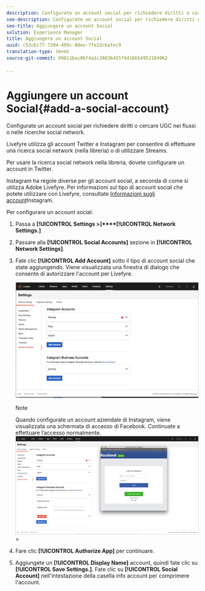```yaml
---
description: Configurate un account social per richiedere diritti o cercare UGC nei flussi o nelle ricerche social network.
seo-description: Configurate un account social per richiedere diritti o cercare UGC nei flussi o nelle ricerche social network.
seo-title: Aggiungere un account Social
solution: Experience Manager
title: Aggiungere un account Social
uuid: c53cbc77-7394-499c-80ee-7fe22cbafec9
translation-type: tm+mt
source-git-commit: 09011bac06f4a1c39836455f9d16654952184962

---
```



# Aggiungere un account Social{#add-a-social-account}

Configurate un account social per richiedere diritti o cercare UGC nei flussi o nelle ricerche social network.

Livefyre utilizza gli account Twitter e Instagram per consentire di effettuare una ricerca social network (nella libreria) o di utilizzare Streams.

Per usare la ricerca social network nella libreria, dovete configurare un account in Twitter.

Instagram ha regole diverse per gli account social, a seconda di come si utilizza Adobe Livefyre. Per informazioni sul tipo di account social che potete utilizzare con Livefyre, consultate [Informazioni sugli account](/help/using/c-users-creating-accounts-with-studio-access/t-configure-social-accout-instagram/c-about-instagram-accounts.md#c_about_instagram_accounts)Instagram.

Per configurare un account social:

1. Passa a **[!UICONTROL Settings >]****[!UICONTROL Network Settings.]**
1. Passare alla **[!UICONTROL Social Accounts]** sezione in **[!UICONTROL Network Settings]**.
1. Fate clic **[!UICONTROL Add Account]** sotto il tipo di account social che state aggiungendo. Viene visualizzata una finestra di dialogo che consente di autorizzare l'account per Livefyre.

   ![](assets/i_settings_social_insta.png)

   >[!NOTE]
   >
   >Quando configurate un account aziendale di Instagram, viene visualizzata una schermata di accesso di Facebook. Continuate a effettuare l’accesso normalmente.  ![](assets/i_insta_biz_facebook_dialog.png) &gt;

1. Fare clic **[!UICONTROL Authorize App]** per continuare.
1. Aggiungete un **[!UICONTROL Display Name]** account, quindi fate clic su **[!UICONTROL Save Settings.]**. Fate clic su **[!UICONTROL Social Account]** nell'intestazione della casella info account per comprimere l'account.

